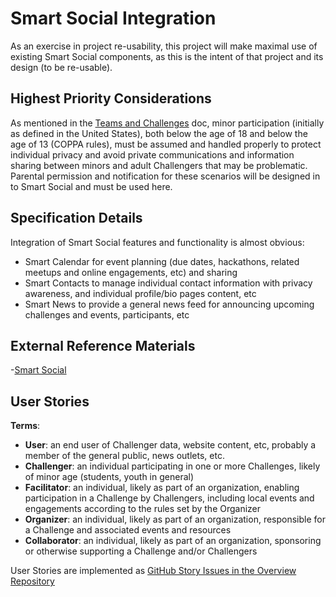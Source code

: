 <!--
 Copyright (C) 2023 Innovate for Vegas Foundation
 
 This file is part of ov-challengers.
 
 ov-challengers is free software: you can redistribute it and/or modify
 it under the terms of the GNU General Public License as published by
 the Free Software Foundation, either version 3 of the License, or
 (at your option) any later version.
 
 ov-challengers is distributed in the hope that it will be useful,
 but WITHOUT ANY WARRANTY; without even the implied warranty of
 MERCHANTABILITY or FITNESS FOR A PARTICULAR PURPOSE.  See the
 GNU General Public License for more details.
 
 You should have received a copy of the GNU General Public License
 along with ov-challengers.  If not, see <http://www.gnu.org/licenses/>.
-->

# Smart Social Integration

As an exercise in project re-usability, this project will make maximal use of existing Smart Social components, as this is the intent of that project and its design (to be re-usable).

## Highest Priority Considerations

As mentioned in the [Teams and Challenges](teams-challenges.md) doc, minor participation (initially as defined in the United States), both below the age of 18 and below the age of 13 (COPPA rules), must be assumed and handled properly to protect individual privacy and avoid private communications and information sharing between minors and adult Challengers that may be problematic. Parental permission and notification for these scenarios will be designed in to Smart Social and must be used here.

## Specification Details

Integration of Smart Social features and functionality is almost obvious:

- Smart Calendar for event planning (due dates, hackathons, related meetups and online engagements, etc) and sharing
- Smart Contacts to manage individual contact information with privacy awareness, and individual profile/bio pages content, etc
- Smart News to provide a general news feed for announcing upcoming challenges and events, participants, etc

## External Reference Materials

-[Smart Social](https://github.com/InnovateForVegas/ov-smart-social)

## User Stories

**Terms**:

- **User**: an end user of Challenger data, website content, etc, probably a member of the general public, news outlets, etc.
- **Challenger**: an individual participating in one or more Challenges, likely of minor age (students, youth in general)
- **Facilitator**: an individual, likely as part of an organization, enabling participation in a Challenge by Challengers, including local events and engagements according to the rules set by the Organizer
- **Organizer**: an individual, likely as part of an organization, responsible for a Challenge and associated events and resources
- **Collaborator**: an individual, likely as part of an organization, sponsoring or otherwise supporting a Challenge and/or Challengers

User Stories are implemented as [GitHub Story Issues in the Overview Repository](https://github.com/InnovateForVegas/ov-challengers/issues)
